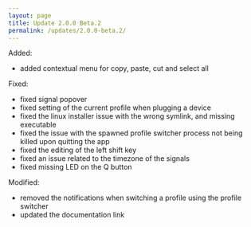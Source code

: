 ```yaml
---
layout: page
title: Update 2.0.0 Beta.2
permalink: /updates/2.0.0-beta.2/
---
```


Added:
* added contextual menu for copy, paste, cut and select all

Fixed:
* fixed signal popover
* fixed setting of the current profile when plugging a device
* fixed the linux installer issue with the wrong symlink, and missing executable
* fixed the issue with the spawned profile switcher process not being killed upon quitting the app
* fixed the editing of the left shift key
* fixed an issue related to the timezone of the signals
* fixed missing LED on the Q button

Modified:
* removed the notifications when switching a profile using the profile switcher
* updated the documentation link

